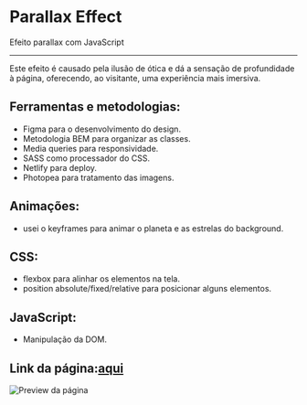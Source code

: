 # Parallax Effect
 Efeito parallax com JavaScript
 _____
 
 Este efeito é causado pela ilusão de ótica e dá a sensação de profundidade à página, oferecendo, ao visitante, uma experiência mais imersiva. 

## Ferramentas e metodologias:
 - Figma para o desenvolvimento do design.
 - Metodologia BEM para organizar as classes.
 - Media queries para responsividade.
 - SASS como processador do CSS.
 - Netlify para deploy.
 - Photopea para tratamento das imagens.

## Animações:
 - usei o keyframes para animar o planeta e as estrelas do background.

## CSS:
 - flexbox para alinhar os elementos na tela.
 - position absolute/fixed/relative para posicionar alguns elementos.

## JavaScript:
 - Manipulação da DOM.

## Link da página:[aqui](https://efeito-parallax-com-js.netlify.app/)
 
 
 ![Preview da página](https://https://github.com/lucianakyoko/Parallax-Effect/blob/main/preview.gif)
